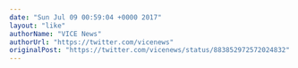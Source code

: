 ```yaml
---
date: "Sun Jul 09 00:59:04 +0000 2017"
layout: "like"
authorName: "VICE News"
authorUrl: "https://twitter.com/vicenews"
originalPost: "https://twitter.com/vicenews/status/883852972572024832"
---
```

